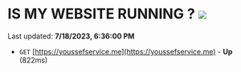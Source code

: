 # IS MY WEBSITE RUNNING ? [![](https://img.shields.io/static/v1?label=Sponsor&message=%E2%9D%A4&logo=GitHub&color=%23fe8e86)](https://github.com/sponsors/<username>)

Last updated: **7/18/2023, 6:36:00 PM**

- `GET` [https://youssefservice.me](https://youssefservice.me) - **Up** (822ms)
